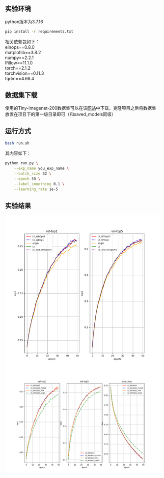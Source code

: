 ## 实验环境
python版本为3.7.16  
```bash
pip install -r requirements.txt
```
相关依赖包如下：  
einops==0.8.0  
matplotlib==3.8.2  
numpy==2.2.1  
Pillow==11.1.0  
torch==2.1.2  
torchvision==0.11.3  
tqdm==4.66.4  
## 数据集下载
使用的Tiny-Imagenet-200数据集可以在该[网站](https://www.kaggle.com/datasets/nikhilshingadiya/tinyimagenet200)中下载，克隆项目之后将数据集放置在项目下的第一级目录即可（和saved_models同级）
## 运行方式
```bash
bash run.sh
```
其内容如下：  
```bash
python run.py \
    --exp_name you_exp_name \
    --batch_size 32 \
    --epoch 50 \
    --label_smoothing 0.1 \
    --learning_rate 1e-5
```
## 实验结果

![本地图片](saved_res_imgs/metric_of_basic.png)
![本地图片](saved_res_imgs/metric_of_WD0p01.png)










